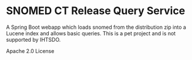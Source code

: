 # SNOMED CT Release Query Service
A Spring Boot webapp which loads snomed from the distribution zip into a Lucene index and allows basic queries.
This is a pet project and is not supported by IHTSDO.

Apache 2.0 License
